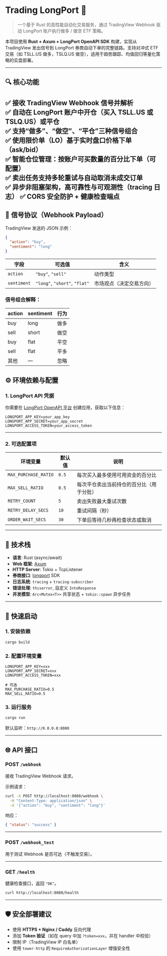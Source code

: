 # Trading LongPort 🚀

> 一个基于 Rust 的高性能自动化交易服务，通过 TradingView Webhook 驱动 LongPort 账户执行做多 / 做空 ETF 策略。

本项目使用 **Rust + Axum + LongPort OpenAPI SDK** 构建，实现从 TradingView 发出信号到 LongPort 券商自动下单的完整链路。支持对冲式 ETF 交易（如 TSLL.US 做多，TSLQ.US 做空），适用于趋势跟踪、均值回归等量化策略的实盘部署。

---

## 🔍 核心功能

✅ 接收 TradingView Webhook 信号并解析  
✅ 自动在 LongPort 账户中开仓（买入 TSLL.US 或 TSLQ.US）或平仓  
✅ 支持“做多”、“做空”、“平仓”三种信号组合  
✅ 使用限价单（LO）基于实时盘口价格下单（ask/bid）  
✅ 智能仓位管理：按账户可买数量的百分比下单（可配置）  
✅ 卖出任务支持多轮重试与自动取消未成交订单  
✅ 异步非阻塞架构，高可靠性与可观测性（tracing 日志）
✅ CORS 安全防护 + 健康检查端点
---

## 📡 信号协议（Webhook Payload）

TradingView 发送的 JSON 示例：

```json
{
  "action": "buy",
  "sentiment": "long"
}
```

| 字段       | 可选值                     | 含义                         |
|------------|----------------------------|------------------------------|
| `action`   | `"buy"`, `"sell"`          | 动作类型                     |
| `sentiment`| `"long"`, `"short"`, `"flat"` | 市场观点（决定交易方向）     |

### 信号组合解释：

| action | sentiment | 行为                             |
|--------|-----------|----------------------------------|
| buy    | long      | 做多             |
| sell   | short     | 做空         |
| buy    | flat      | 平空             |
| sell   | flat     | 平多        |
| 其他   | —         | 忽略                             |

## ⚙️ 环境依赖与配置

### 1. LongPort API 凭据

你需要在 [LongPort OpenAPI 平台](https://open.longportapp.com/) 创建应用，获取以下信息：

```env
LONGPORT_APP_KEY=your_app_key
LONGPORT_APP_SECRET=your_app_secret
LONGPORT_ACCESS_TOKEN=your_access_token
```
---

### 2. 可选配置项

| 环境变量               | 默认值   | 说明                                     |
|------------------------|----------|------------------------------------------|
| `MAX_PURCHASE_RATIO`   | `0.5`    | 每次买入最多使用可用资金的百分比         |
| `MAX_SELL_RATIO`       | `0.5`    | 每次平仓卖出当前持仓的百分比（用于分批） |
| `RETRY_COUNT`           | `5`      | 卖出失败最大重试次数                     |
| `RETRY_DELAY_SECS`      | `10`     | 重试间隔（秒）                           |
| `ORDER_WAIT_SECS`       | `30`     | 下单后等待几秒再检查状态或取消           |

---

## 🧰 技术栈

- **语言**: Rust (async/await)
- **Web 框架**: [Axum](https://github.com/tokio-rs/axum)
- **HTTP Server**: Tokio + TcpListener
- **券商接口**: [longport](https://crates.io/crates/longport) SDK
- **日志系统**: `tracing` + `tracing-subscriber`
- **错误处理**: `thiserror`, 自定义 `IntoResponse`
- **并发模型**: `Arc<Mutex<T>>` 共享状态 + `tokio::spawn` 异步任务

---

## 🚀 快速启动

### 1. 安装依赖

```bash
cargo build
```

### 2. 配置环境变量

```env
LONGPORT_APP_KEY=xxx
LONGPORT_APP_SECRET=xxx
LONGPORT_ACCESS_TOKEN=xxx

# 可选
MAX_PURCHASE_RATIO=0.5
MAX_SELL_RATIO=0.5
```

### 3. 运行服务

```bash
cargo run
```

默认监听：`http://0.0.0.0:8080`

---

## 🌐 API 接口

### POST `/webhook`
接收 TradingView Webhook 请求。

示例请求：
```bash
curl -X POST http://localhost:8080/webhook \
  -H "Content-Type: application/json" \
  -d '{"action": "buy", "sentiment": "long"}'
```

响应：
```json
{ "status": "success" }
```

---

### POST `/webhook_test`
用于测试 Webhook 是否可达（不触发交易）。

---

### GET `/health`
健康检查接口，返回 `"OK"`。

```bash
curl http://localhost:8080/health
```

---

## 🛡 安全部署建议

- 使用 **HTTPS + Nginx / Caddy** 反向代理
- 添加 **Token 验证**（如在 query 中加 `?token=xxx`，并在 handler 中校验）
- 限制 IP（TradingView IP 白名单）
- 使用 `tower-http` 的 `RequireAuthorizationLayer` 增强安全性